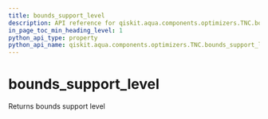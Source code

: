```yaml
---
title: bounds_support_level
description: API reference for qiskit.aqua.components.optimizers.TNC.bounds_support_level
in_page_toc_min_heading_level: 1
python_api_type: property
python_api_name: qiskit.aqua.components.optimizers.TNC.bounds_support_level
---
```


# bounds\_support\_level

Returns bounds support level

